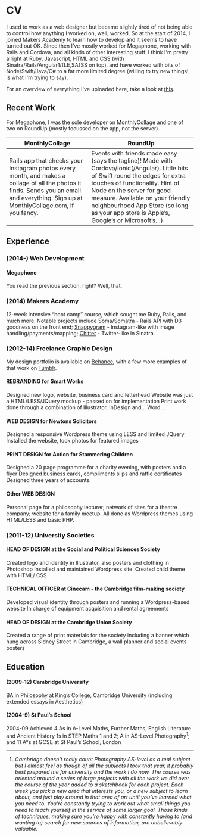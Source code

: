 # CV

I used to work as a web designer but became slightly tired of not being able to control how anything I worked on, well, worked. So at the start of 2014, I joined Makers Academy to learn how to develop and it seems to have turned out OK. Since then I’ve mostly worked for Megaphone, working with Rails and Cordova, and all kinds of other interesting stuff. I think I'm pretty alright at Ruby, Javascript, HTML and CSS (with Sinatra/Rails/Angular1/{LE,SA}SS on top), and have worked with bits of Node/Swift/Java/C# to a far more limited degree (willing to try new things! is what I'm trying to say).

For an overview of everything I've uploaded here, take a look at [this](https://github.com/NotTheUsual/index.html).

## Recent Work

For Megaphone, I was the sole developer on MonthlyCollage and one of two on RoundUp (mostly focussed on the app, not the server).

| MonthlyCollage | RoundUp |
| ------------ | ---------- |
| Rails app that checks your Instagram photos every month, and makes a collage of all the photos it finds. Sends you an email and everything. Sign up at MonthlyCollage.com, if you fancy. | Events with friends made easy (says the tagline)! Made with Cordova/Ionic(/Angular). Little bits of Swift round the edges for extra touches of functionality. Hint of Node on the server for good measure. Available on your friendly neighbourhood App Store (so long as your app store is Apple’s, Google’s or Microsoft’s…) |


## Experience

### (2014-) Web Development

#### Megaphone
You read the previous section, right? Well, that.

### (2014) Makers Academy

12-week intensive “boot camp” course, which sought me Ruby, Rails, and much more. Notable projects include [Soma](https://github.com/NotTheUsual/Soma)/[Somatra](https://github.com/NotTheUsual/somatra) - Rails API with D3 goodness on the front end; [Snappygram](https://github.com/NotTheUsual/Snappygram) - Instagram-like with image handling/payments/mapping; [Chitter](https://github.com/NotTheUsual/Chitter) - Twitter-like in Sinatra.

### (2012-14) Freelance Graphic Design

My design portfolio is available on [Behance](https://www.behance.net/JADH), with a few more examples of that work on [Tumblr](http://jh704.tumblr.com/portfolio).

#### REBRANDING for Smart Works
Designed new logo, website, business card and letterhead
Website was just a HTML/LESS/JQuery mockup - passed on for implementation
Print work done through a combination of Illustrator, InDesign and... Word...

#### WEB DESIGN for Newtons Solicitors
Designed a responsive Wordpress theme using LESS and limited JQuery
Installed the website, took photos for featured images

#### PRINT DESIGN for Action for Stammering Children
Designed a 20 page programme for a charity evening, with posters and a flyer
Designed business cards, compliments slips and raffle certificates
Designed three years of accounts.

#### Other WEB DESIGN
Personal page for a philosophy lecturer; network of sites for a theatre company; website for a family meetup. All done as Wordpress themes using HTML/LESS and basic PHP.

### (2011-12) University Societies

#### HEAD OF DESIGN at the Social and Political Sciences Society
Created logo and identity in Illustrator, also posters and clothing in Photoshop 
Installed and maintained Wordpress site. Created child theme with HTML/ CSS

#### TECHNICAL OFFICER at Cinecam - the Cambridge film-making society
Developed visual identity through posters and running a Wordpress-based website
In charge of equipment acquisition and rental agreements

#### HEAD OF DESIGN at the Cambridge Union Society
Created a range of print materials for the society including a banner which hung across Sidney Street in Cambridge, a wall planner and social events posters

## Education

#### (2009-12) Cambridge University
BA in Philosophy at King’s College, Cambridge University (including extended essays in Aesthetics)

#### (2004-9) St Paul’s School
2004-09 Achieved 4 As in A-Level Maths, Further Maths, English Literature and Ancient History 1s in STEP Maths 1 and 2; A in AS-Level Photography<sup>1</sup>; and 11 A*s at GCSE at St Paul’s School, London

---

1. *Cambridge doesn't really count Photography AS-level as a real subject but I almost feel as though of all the subjects I took that year, it probably best prepared me for university and the work I do now. The course was oriented around a series of large projects with all the work we did over the course of the year added to a sketchbook for each project. Each week you pick a new area that interests you, or a new subject to learn about, and just play around in that area of art until you've learned what you need to. You're constantly trying to work out what small things you need to teach yourself in the service of some larger goal. Those kinds of techniques, making sure you're happy with constantly having to (and wanting to) search for new sources of information, are unbelievably valuable.*
